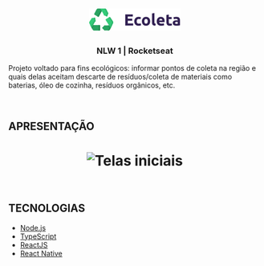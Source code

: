# <center> ![Logo do Ecoleta](./mobile/src/assets/logo.png) <center/>
### <center>**NLW 1 | Rocketseat**<center/>

<p>Projeto voltado para fins ecológicos: informar pontos de coleta na região e quais delas aceitam descarte de resíduos/coleta de materiais como baterias, óleo de cozinha, resíduos orgânicos, etc.</p>

<br>

## APRESENTAÇÃO

# <center> ![Telas iniciais](https://live.staticflickr.com/65535/50180580003_7682911aab_h.jpg) <center/>
<br>

## TECNOLOGIAS
- [Node.js](https://nodejs.org/en/)
- [TypeScript](https://www.typescriptlang.org/)
- [ReactJS](https://reactjs.org/)
- [React Native](https://reactnative.dev/)